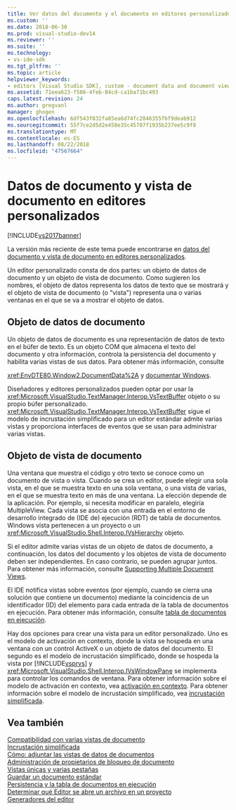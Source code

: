 ```yaml
---
title: Ver datos del documento y el documento en editores personalizados | Microsoft Docs
ms.custom: ''
ms.date: 2018-06-30
ms.prod: visual-studio-dev14
ms.reviewer: ''
ms.suite: ''
ms.technology:
- vs-ide-sdk
ms.tgt_pltfrm: ''
ms.topic: article
helpviewer_keywords:
- editors [Visual Studio SDK], custom - document data and document view
ms.assetid: 71eea623-f566-4feb-84cd-ca1ba71bc493
caps.latest.revision: 24
ms.author: gregvanl
manager: ghogen
ms.openlocfilehash: 6df543f832fa85ea6d74fc2846355fbf9deab912
ms.sourcegitcommit: 55f7ce2d5d2e458e35c45787f1935b237ee5c9f8
ms.translationtype: MT
ms.contentlocale: es-ES
ms.lasthandoff: 08/22/2018
ms.locfileid: "47567664"
---
```

# <a name="document-data-and-document-view-in-custom-editors"></a>Datos de documento y vista de documento en editores personalizados
[!INCLUDE[vs2017banner](../includes/vs2017banner.md)]

La versión más reciente de este tema puede encontrarse en [datos del documento y vista de documento en editores personalizados](https://docs.microsoft.com/visualstudio/extensibility/document-data-and-document-view-in-custom-editors).  
  
Un editor personalizado consta de dos partes: un objeto de datos de documento y un objeto de vista de documento. Como sugieren los nombres, el objeto de datos representa los datos de texto que se mostrará y el objeto de vista de documento (o "vista") representa una o varias ventanas en el que se va a mostrar el objeto de datos.  
  
## <a name="document-data-object"></a>Objeto de datos de documento  
 Un objeto de datos de documento es una representación de datos de texto en el búfer de texto. Es un objeto COM que almacena el texto del documento y otra información, controla la persistencia del documento y habilita varias vistas de sus datos. Para obtener más información, consulte  
  
 <xref:EnvDTE80.Window2.DocumentData%2A> y [documentar Windows](../extensibility/internals/document-windows.md).  
  
 Diseñadores y editores personalizados pueden optar por usar la <xref:Microsoft.VisualStudio.TextManager.Interop.VsTextBuffer> objeto o su propio búfer personalizado. <xref:Microsoft.VisualStudio.TextManager.Interop.VsTextBuffer> sigue el modelo de incrustación simplificado para un editor estándar admite varias vistas y proporciona interfaces de eventos que se usan para administrar varias vistas.  
  
## <a name="document-view-object"></a>Objeto de vista de documento  
 Una ventana que muestra el código y otro texto se conoce como un documento de vista o vista. Cuando se crea un editor, puede elegir una sola vista, en el que se muestra texto en una sola ventana, o una vista de varias, en el que se muestra texto en más de una ventana. La elección depende de la aplicación. Por ejemplo, si necesita modificar en paralelo, elegiría MultipleView. Cada vista se asocia con una entrada en el entorno de desarrollo integrado de (IDE de) ejecución (RDT) de tabla de documentos. Windows vista pertenecen a un proyecto o un <xref:Microsoft.VisualStudio.Shell.Interop.IVsHierarchy> objeto.  
  
 Si el editor admite varias vistas de un objeto de datos de documento, a continuación, los datos del documento y los objetos de vista de documento deben ser independientes. En caso contrario, se pueden agrupar juntos. Para obtener más información, consulte [Supporting Multiple Document Views](../extensibility/supporting-multiple-document-views.md).  
  
 El IDE notifica vistas sobre eventos (por ejemplo, cuando se cierra una solución que contiene un documento) mediante la coincidencia de un identificador (ID) del elemento para cada entrada de la tabla de documentos en ejecución. Para obtener más información, consulte [tabla de documentos en ejecución](../extensibility/internals/running-document-table.md).  
  
 Hay dos opciones para crear una vista para un editor personalizado. Uno es el modelo de activación en contexto, donde la vista se hospeda en una ventana con un control ActiveX o un objeto de datos del documento. El segundo es el modelo de incrustación simplificado, donde se hospeda la vista por [!INCLUDE[vsprvs](../includes/vsprvs-md.md)] y <xref:Microsoft.VisualStudio.Shell.Interop.IVsWindowPane> se implementa para controlar los comandos de ventana. Para obtener información sobre el modelo de activación en contexto, vea [activación en contexto](../misc/in-place-activation.md). Para obtener información sobre el modelo de incrustación simplificado, vea [incrustación simplificada](../extensibility/simplified-embedding.md).  
  
## <a name="see-also"></a>Vea también  
 [Compatibilidad con varias vistas de documento](../extensibility/supporting-multiple-document-views.md)   
 [Incrustación simplificada](../extensibility/simplified-embedding.md)   
 [Cómo: adjuntar las vistas de datos de documentos](../extensibility/how-to-attach-views-to-document-data.md)   
 [Administración de propietarios de bloqueo de documento](../extensibility/document-lock-holder-management.md)   
 [Vistas únicas y varias pestañas](../extensibility/single-and-multi-tab-views.md)   
 [Guardar un documento estándar](../extensibility/internals/saving-a-standard-document.md)   
 [Persistencia y la tabla de documentos en ejecución](../extensibility/internals/persistence-and-the-running-document-table.md)   
 [Determinar qué Editor se abre un archivo en un proyecto](../extensibility/internals/determining-which-editor-opens-a-file-in-a-project.md)   
 [Generadores del editor](../extensibility/editor-factories.md)

